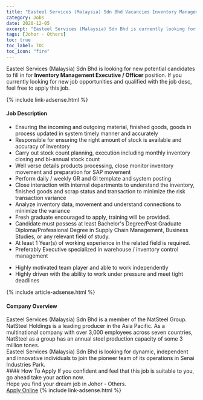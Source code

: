 ```yaml
---
title: "Easteel Services (Malaysia) Sdn Bhd Vacancies Inventory Management Executive / Officer" 
category: Jobs 
date: 2020-12-05 
excerpt: "Easteel Services (Malaysia) Sdn Bhd is currently looking for suitable person to fill in the Inventory Management Executive / Officer which positioned at Johor - Others" 
tags: [Johor - Others] 
toc: true 
toc_label: TOC 
toc_icon: "fire" 
--- 
```


<p>Easteel Services (Malaysia) Sdn Bhd is looking for new potential candidates to fill in for <b>Inventory Management Executive / Officer</b> position. If you currently looking for new job opportunities and qualified with the job desc, feel free to apply this job.
</p>{% include link-adsense.html %} 
<div><div><div><h4>Job Description</h4></div></div><div><div><span><div><ul><li>Ensuring the incoming and outgoing material, finished goods, goods in process updated in system timely manner and accurately</li><li>Responsible for ensuring the right amount of stock is available and accuracy of inventory</li><li>Carry out stock count planning, execution including monthly inventory closing and bi-annual stock count</li><li>Well verse details products processing, close monitor inventory movement and preparation for SAP movement&#160;</li><li>Perform daily / weekly GR and GI template and system posting</li><li>Close interaction with internal departments to understand the inventory, finished goods and scrap status and transaction to minimize the risk transaction variance</li><li>Analyze inventory data, movement and understand connections to minimize the variance</li><li>Fresh graduate encouraged to apply, training will be provided.</li><li>Candidate must possess at least Bachelor's Degree/Post Graduate Diploma/Professional Degree in Supply Chain Management, Business Studies, or any relevant field of study.</li><li>At least 1 Year(s) of working experience in the related field is required.</li><li>Preferably Executive specialized in warehouse / inventory control management</li></ul><ul><li>Highly motivated team player and able to work independently</li><li>Highly driven with the ability to work under pressure and meet tight deadlines</li></ul></div></span></div></div></div> 
{% include article-adsense.html %} 
<div><div><div><h4>Company Overview</h4></div></div><div><div><span><div><div>Easteel Services (Malaysia) Sdn Bhd is a member of the NatSteel Group. NatSteel Holdings is a leading producer in the Asia Pacific. As a multinational company with over 3,000 employees across seven countries, NatSteel as a group has an annual steel production capacity of some 3 million tones.</div>
<div>Easteel Services (Malaysia) Sdn Bhd is looking for dynamic, independent and innovative individuals to join the pioneer team of its operations in Senai Industries Park.</div></div></span></div></div></div> 
#### How To Apply 
If you confident and feel that this job is suitable to you, go ahead take your action now. <br/> 
Hope you find your dream job in Johor - Others. <br/> 
<a href="https://www.jobstreet.com.my/en/job/inventory-management-executive-officer-4435741?jobId=jobstreet-my-job-4435741&sectionRank=28&token=0~9f2b1be0-c9ec-467f-b91f-86b4cbd242b6&fr=SRP%20View%20In%20New%20Ta" class="btn btn--info" target="_blank" rel="nofollow noopenner">Apply Online</a> 
{% include link-adsense.html %} 